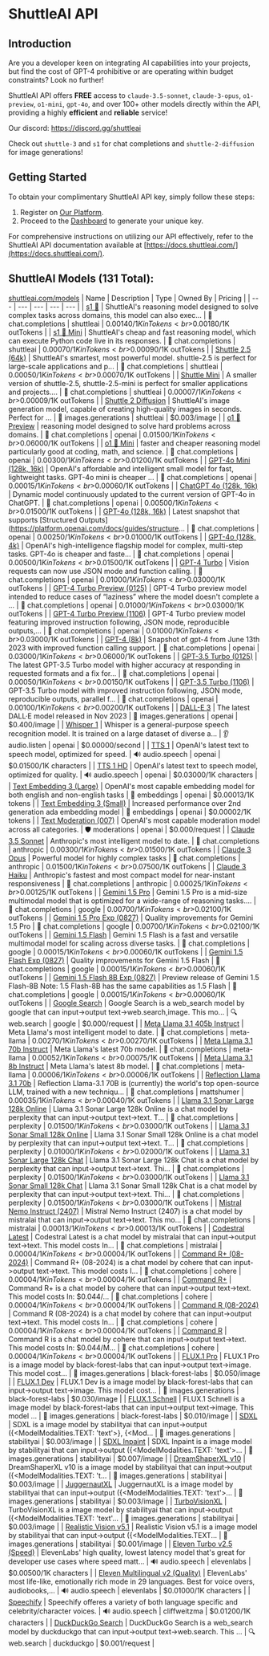 # ShuttleAI API

## Introduction

Are you a developer keen on integrating AI capabilities into your projects, but find the cost of GPT-4 prohibitive or are operating within budget constraints? Look no further!

ShuttleAI API offers **FREE** access to `claude-3.5-sonnet`, `claude-3-opus`, `o1-preview`, `o1-mini`, `gpt-4o`, and over 100+ other models directly within the API, providing a highly **efficient** and **reliable** service!

Our discord: https://discord.gg/shuttleai

Check out `shuttle-3` and `s1` for chat completions and `shuttle-2-diffusion` for image generations!

## Getting Started

To obtain your complimentary ShuttleAI API key, simply follow these steps:

1. Register on [Our Platform](https://shuttleai.com).
2. Proceed to the [Dashboard](https://shuttleai.com/keys) to generate your unique key.

For comprehensive instructions on utilizing our API effectively, refer to the ShuttleAI API documentation available at [https://docs.shuttleai.com/](https://docs.shuttleai.com/).

## ShuttleAI Models (131 Total):
[shuttleai.com/models](https://shuttleai.com/models)
| Name | Description | Type | Owned By | Pricing |
| --- | --- | --- | --- | --- |
| [s1 🍓](https://api.shuttleai.com/v1/models/s1) | ShuttleAI's reasoning model designed to solve complex tasks across domains, this model can also exec... | 💬 chat.completions | shuttleai | $0.00140/1K inTokens<br>$0.00180/1K outTokens |
| [s1 🍓 Mini](https://api.shuttleai.com/v1/models/s1-mini) | ShuttleAI's cheap and fast reasoning model, which can execute Python code live in its responses. | 💬 chat.completions | shuttleai | $0.00070/1K inTokens<br>$0.00090/1K outTokens |
| [Shuttle 2.5 (64k)](https://api.shuttleai.com/v1/models/shuttle-2.5) | ShuttleAI's smartest, most powerful model. shuttle-2.5 is perfect for large-scale applications and p... | 💬 chat.completions | shuttleai | $0.00050/1K inTokens<br>$0.00070/1K outTokens |
| [Shuttle Mini](https://api.shuttleai.com/v1/models/shuttle-2.5-mini-2024-09-11) | A smaller version of shuttle-2.5, shuttle-2.5-mini is perfect for smaller applications and projects.... | 💬 chat.completions | shuttleai | $0.00007/1K inTokens<br>$0.00009/1K outTokens |
| [Shuttle 2 Diffusion](https://api.shuttleai.com/v1/models/shuttle-2-diffusion) | ShuttleAI's image generation model, capable of creating high-quality images in seconds. Perfect for ... | 🎨 images.generations | shuttleai | $0.003/image |
| [o1 🍓 Preview](https://api.shuttleai.com/v1/models/o1-preview-2024-09-12) | reasoning model designed to solve hard problems across domains. | 💬 chat.completions | openai | $0.01500/1K inTokens<br>$0.06000/1K outTokens |
| [o1 🍓 Mini](https://api.shuttleai.com/v1/models/o1-mini-2024-09-12) | faster and cheaper reasoning model particularly good at coding, math, and science. | 💬 chat.completions | openai | $0.00300/1K inTokens<br>$0.01200/1K outTokens |
| [GPT-4o Mini (128k, 16k)](https://api.shuttleai.com/v1/models/gpt-4o-mini-2024-07-18) | OpenAI's affordable and intelligent small model for fast, lightweight tasks. GPT-4o mini is cheaper ... | 💬 chat.completions | openai | $0.00015/1K inTokens<br>$0.00060/1K outTokens |
| [ChatGPT 4o (128k, 16k)](https://api.shuttleai.com/v1/models/chatgpt-4o-latest) | Dynamic model continuously updated to the current version of GPT-4o in ChatGPT. | 💬 chat.completions | openai | $0.00500/1K inTokens<br>$0.01500/1K outTokens |
| [GPT-4o (128k, 16k)](https://api.shuttleai.com/v1/models/gpt-4o-2024-08-06) | Latest snapshot that supports [Structured Outputs](https://platform.openai.com/docs/guides/structure... | 💬 chat.completions | openai | $0.00250/1K inTokens<br>$0.01000/1K outTokens |
| [GPT-4o (128k, 4k)](https://api.shuttleai.com/v1/models/gpt-4o-2024-05-13) | OpenAI's high-intelligence flagship model for complex, multi-step tasks. GPT-4o is cheaper and faste... | 💬 chat.completions | openai | $0.00500/1K inTokens<br>$0.01500/1K outTokens |
| [GPT-4 Turbo](https://api.shuttleai.com/v1/models/gpt-4-turbo-2024-04-09) | Vision requests can now use JSON mode and function calling. | 💬 chat.completions | openai | $0.01000/1K inTokens<br>$0.03000/1K outTokens |
| [GPT-4 Turbo Preview (0125)](https://api.shuttleai.com/v1/models/gpt-4-0125-preview) | GPT-4 Turbo preview model intended to reduce cases of “laziness” where the model doesn't complete a ... | 💬 chat.completions | openai | $0.01000/1K inTokens<br>$0.03000/1K outTokens |
| [GPT-4 Turbo Preview (1106)](https://api.shuttleai.com/v1/models/gpt-4-1106-preview) | GPT-4 Turbo preview model featuring improved instruction following, JSON mode, reproducible outputs,... | 💬 chat.completions | openai | $0.01000/1K inTokens<br>$0.03000/1K outTokens |
| [GPT-4 (8k)](https://api.shuttleai.com/v1/models/gpt-4-0613) | Snapshot of gpt-4 from June 13th 2023 with improved function calling support. | 💬 chat.completions | openai | $0.03000/1K inTokens<br>$0.06000/1K outTokens |
| [GPT-3.5 Turbo (0125)](https://api.shuttleai.com/v1/models/gpt-3.5-turbo-0125) | The latest GPT-3.5 Turbo model with higher accuracy at responding in requested formats and a fix for... | 💬 chat.completions | openai | $0.00050/1K inTokens<br>$0.00150/1K outTokens |
| [GPT-3.5 Turbo (1106)](https://api.shuttleai.com/v1/models/gpt-3.5-turbo-1106) | GPT-3.5 Turbo model with improved instruction following, JSON mode, reproducible outputs, parallel f... | 💬 chat.completions | openai | $0.00100/1K inTokens<br>$0.00200/1K outTokens |
| [DALL-E 3](https://api.shuttleai.com/v1/models/dall-e-3) | The latest DALL·E model released in Nov 2023 | 🎨 images.generations | openai | $0.400/image |
| [Whisper 1](https://api.shuttleai.com/v1/models/whisper-1) | Whisper is a general-purpose speech recognition model. It is trained on a large dataset of diverse a... | 👂 audio.listen | openai | $0.00000/second |
| [TTS 1](https://api.shuttleai.com/v1/models/tts-1) | OpenAI's latest text to speech model, optimized for speed. | 🔊 audio.speech | openai | $0.01500/1K characters |
| [TTS 1 HD](https://api.shuttleai.com/v1/models/tts-1-hd) | OpenAI's latest text to speech model, optimized for quality. | 🔊 audio.speech | openai | $0.03000/1K characters |
| [Text Embedding 3 (Large)](https://api.shuttleai.com/v1/models/text-embedding-3-large) | OpenAI's most capable embedding model for both english and non-english tasks | 🧠 embeddings | openai | $0.00013/1K tokens |
| [Text Embedding 3 (Small)](https://api.shuttleai.com/v1/models/text-embedding-3-small) | Increased performance over 2nd generation ada embedding model | 🧠 embeddings | openai | $0.00002/1K tokens |
| [Text Moderation (007)](https://api.shuttleai.com/v1/models/text-moderation-007) | OpenAI's most capable moderation model across all categories. | 🛡️ moderations | openai | $0.000/request |
| [Claude 3.5 Sonnet](https://api.shuttleai.com/v1/models/claude-3-5-sonnet-20240620) | Anthropic's most intelligent model to date. | 💬 chat.completions | anthropic | $0.00300/1K inTokens<br>$0.01500/1K outTokens |
| [Claude 3 Opus](https://api.shuttleai.com/v1/models/claude-3-opus-20240229) | Powerful model for highly complex tasks | 💬 chat.completions | anthropic | $0.01500/1K inTokens<br>$0.07500/1K outTokens |
| [Claude 3 Haiku](https://api.shuttleai.com/v1/models/claude-3-haiku-20240307) | Anthropic's fastest and most compact model for near-instant responsiveness | 💬 chat.completions | anthropic | $0.00025/1K inTokens<br>$0.00125/1K outTokens |
| [Gemini 1.5 Pro](https://api.shuttleai.com/v1/models/gemini-1.5-pro) | Gemini 1.5 Pro is a mid-size multimodal model that is optimized for a wide-range of reasoning tasks.... | 💬 chat.completions | google | $0.00700/1K inTokens<br>$0.02100/1K outTokens |
| [Gemini 1.5 Pro Exp (0827)](https://api.shuttleai.com/v1/models/gemini-1.5-pro-exp-0827) | Quality improvements for Gemini 1.5 Pro | 💬 chat.completions | google | $0.00700/1K inTokens<br>$0.02100/1K outTokens |
| [Gemini 1.5 Flash](https://api.shuttleai.com/v1/models/gemini-1.5-flash) | Gemini 1.5 Flash is a fast and versatile multimodal model for scaling across diverse tasks. | 💬 chat.completions | google | $0.00015/1K inTokens<br>$0.00060/1K outTokens |
| [Gemini 1.5 Flash Exp (0827)](https://api.shuttleai.com/v1/models/gemini-1.5-flash-exp-0827) | Quality improvements for Gemini 1.5 Flash | 💬 chat.completions | google | $0.00015/1K inTokens<br>$0.00060/1K outTokens |
| [Gemini 1.5 Flash 8B Exp (0827)](https://api.shuttleai.com/v1/models/gemini-1.5-flash-8b-exp-0827) | Preview release of Gemini 1.5 Flash-8B Note: 1.5 Flash-8B has the same capabilities as 1.5 Flash | 💬 chat.completions | google | $0.00015/1K inTokens<br>$0.00060/1K outTokens |
| [Google Search](https://api.shuttleai.com/v1/models/search-google) | Google Search is a web_search model by google that can input->output text->web.search,image. This mo... | 🔍 web.search | google | $0.000/request |
| [Meta Llama 3.1 405b Instruct](https://api.shuttleai.com/v1/models/meta-llama-3.1-405b-instruct) | Meta Llama's most intelligent model to date. | 💬 chat.completions | meta-llama | $0.00270/1K inTokens<br>$0.00270/1K outTokens |
| [Meta Llama 3.1 70b Instruct](https://api.shuttleai.com/v1/models/meta-llama-3.1-70b-instruct) | Meta Llama's latest 70b model. | 💬 chat.completions | meta-llama | $0.00052/1K inTokens<br>$0.00075/1K outTokens |
| [Meta Llama 3.1 8b Instruct](https://api.shuttleai.com/v1/models/meta-llama-3.1-8b-instruct) | Meta Llama's latest 8b model. | 💬 chat.completions | meta-llama | $0.00006/1K inTokens<br>$0.00006/1K outTokens |
| [Reflection Llama 3.1 70b](https://api.shuttleai.com/v1/models/reflection-llama-3.1-70b) | Reflection Llama-3.1 70B is (currently) the world's top open-source LLM, trained with a new techniqu... | 💬 chat.completions | mattshumer | $0.00035/1K inTokens<br>$0.00040/1K outTokens |
| [Llama 3.1 Sonar Large 128k Online](https://api.shuttleai.com/v1/models/llama-3.1-sonar-large-128k-online) | Llama 3.1 Sonar Large 128k Online is a chat model by perplexity that can input->output text->text. T... | 💬 chat.completions | perplexity | $0.01500/1K inTokens<br>$0.03000/1K outTokens |
| [Llama 3.1 Sonar Small 128k Online](https://api.shuttleai.com/v1/models/llama-3.1-sonar-small-128k-online) | Llama 3.1 Sonar Small 128k Online is a chat model by perplexity that can input->output text->text. T... | 💬 chat.completions | perplexity | $0.01000/1K inTokens<br>$0.02000/1K outTokens |
| [Llama 3.1 Sonar Large 128k Chat](https://api.shuttleai.com/v1/models/llama-3.1-sonar-large-128k-chat) | Llama 3.1 Sonar Large 128k Chat is a chat model by perplexity that can input->output text->text. Thi... | 💬 chat.completions | perplexity | $0.01500/1K inTokens<br>$0.03000/1K outTokens |
| [Llama 3.1 Sonar Small 128k Chat](https://api.shuttleai.com/v1/models/llama-3.1-sonar-small-128k-chat) | Llama 3.1 Sonar Small 128k Chat is a chat model by perplexity that can input->output text->text. Thi... | 💬 chat.completions | perplexity | $0.01500/1K inTokens<br>$0.03000/1K outTokens |
| [Mistral Nemo Instruct (2407)](https://api.shuttleai.com/v1/models/mistral-nemo-instruct-2407) | Mistral Nemo Instruct (2407) is a chat model by mistralai that can input->output text->text. This mo... | 💬 chat.completions | mistralai | $0.00013/1K inTokens<br>$0.00013/1K outTokens |
| [Codestral Latest](https://api.shuttleai.com/v1/models/codestral-2405) | Codestral Latest is a chat model by mistralai that can input->output text->text. This model costs In... | 💬 chat.completions | mistralai | $0.00004/1K inTokens<br>$0.00004/1K outTokens |
| [Command R+ (08-2024)](https://api.shuttleai.com/v1/models/command-r-plus-08-2024) | Command R+ (08-2024) is a chat model by cohere that can input->output text->text. This model costs I... | 💬 chat.completions | cohere | $0.00004/1K inTokens<br>$0.00004/1K outTokens |
| [Command R+](https://api.shuttleai.com/v1/models/command-r-plus) | Command R+ is a chat model by cohere that can input->output text->text. This model costs In: $0.044/... | 💬 chat.completions | cohere | $0.00004/1K inTokens<br>$0.00004/1K outTokens |
| [Command R (08-2024)](https://api.shuttleai.com/v1/models/command-r-08-2024) | Command R (08-2024) is a chat model by cohere that can input->output text->text. This model costs In... | 💬 chat.completions | cohere | $0.00004/1K inTokens<br>$0.00004/1K outTokens |
| [Command R](https://api.shuttleai.com/v1/models/command-r) | Command R is a chat model by cohere that can input->output text->text. This model costs In: $0.044/M... | 💬 chat.completions | cohere | $0.00004/1K inTokens<br>$0.00004/1K outTokens |
| [FLUX.1 Pro](https://api.shuttleai.com/v1/models/flux1-pro) | FLUX.1 Pro is a image model by black-forest-labs that can input->output text->image. This model cost... | 🎨 images.generations | black-forest-labs | $0.050/image |
| [FLUX.1 Dev](https://api.shuttleai.com/v1/models/flux1-dev) | FLUX.1 Dev is a image model by black-forest-labs that can input->output text->image. This model cost... | 🎨 images.generations | black-forest-labs | $0.030/image |
| [FLUX.1 Schnell](https://api.shuttleai.com/v1/models/flux1-schnell) | FLUX.1 Schnell is a image model by black-forest-labs that can input->output text->image. This model ... | 🎨 images.generations | black-forest-labs | $0.010/image |
| [SDXL](https://api.shuttleai.com/v1/models/sdxl) | SDXL is a image model by stabilityai that can input->output ({<ModelModalities.TEXT: 'text'>}, {<Mod... | 🎨 images.generations | stabilityai | $0.003/image |
| [SDXL Inpaint](https://api.shuttleai.com/v1/models/sdxl-inpaint) | SDXL Inpaint is a image model by stabilityai that can input->output ({<ModelModalities.TEXT: 'text'>... | 🎨 images.generations | stabilityai | $0.007/image |
| [DreamShaperXL v10](https://api.shuttleai.com/v1/models/dreamshaperxl-v10) | DreamShaperXL v10 is a image model by stabilityai that can input->output ({<ModelModalities.TEXT: 't... | 🎨 images.generations | stabilityai | $0.003/image |
| [JuggernautXL](https://api.shuttleai.com/v1/models/juggernautxl) | JuggernautXL is a image model by stabilityai that can input->output ({<ModelModalities.TEXT: 'text'>... | 🎨 images.generations | stabilityai | $0.003/image |
| [TurboVisionXL](https://api.shuttleai.com/v1/models/turbovisionxl) | TurboVisionXL is a image model by stabilityai that can input->output ({<ModelModalities.TEXT: 'text'... | 🎨 images.generations | stabilityai | $0.003/image |
| [Realistic Vision v5.1](https://api.shuttleai.com/v1/models/realistic-vision-v5.1) | Realistic Vision v5.1 is a image model by stabilityai that can input->output ({<ModelModalities.TEXT... | 🎨 images.generations | stabilityai | $0.001/image |
| [Eleven Turbo v2.5 (Speed)](https://api.shuttleai.com/v1/models/eleven_turbo_v2_5) | ElevenLabs' high quality, lowest latency model that's great for developer use cases where speed matt... | 🔊 audio.speech | elevenlabs | $0.00500/1K characters |
| [Eleven Multilingual v2 (Quality)](https://api.shuttleai.com/v1/models/eleven_multilingual_v2) | ElevenLabs' most life-like, emotionally rich mode in 29 languages. Best for voice overs, audiobooks,... | 🔊 audio.speech | elevenlabs | $0.01000/1K characters |
| [Speechify](https://api.shuttleai.com/v1/models/speechify) | Speechify offeres a variety of both language specific and celebrity/character voices. | 🔊 audio.speech | cliffweitzma | $0.01200/1K characters |
| [DuckDuckGo Search](https://api.shuttleai.com/v1/models/search-ddg) | DuckDuckGo Search is a web_search model by duckduckgo that can input->output text->web.search. This ... | 🔍 web.search | duckduckgo | $0.001/request |
